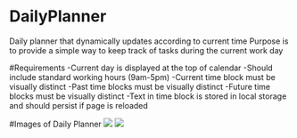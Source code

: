 # DailyPlanner
Daily planner that dynamically updates according to current time
Purpose is to provide a simple way to keep track of tasks during the current work day

#Requirements
 -Current day is displayed at the top of calendar
 -Should include standard working hours (9am-5pm)
 -Current time block must be visually distinct
 -Past time blocks must be visually distinct
 -Future time blocks must be visually distinct
 -Text in time block is stored in local storage and should persist if page is reloaded


#Images of Daily Planner
![](images/Planner1.png)
![](images/Planner2.png)